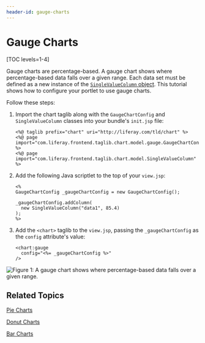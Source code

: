 ```yaml
---
header-id: gauge-charts
---
```


# Gauge Charts

[TOC levels=1-4]

Gauge charts are percentage-based. A gauge chart shows where percentage-based
data falls over a given range. Each data set must be defined as a new instance
of the
[`SingleValueColumn` object](@platform-ref@/7.1-latest/apps/frontend-taglib-1.0.1/javadocs/com/liferay/frontend/taglib/chart/model/SingleValueColumn.html).
This tutorial shows how to configure your portlet to use gauge charts.

Follow these steps:

1.  Import the chart taglib along with the `GaugeChartConfig` and
    `SingleValueColumn` classes into your bundle's `init.jsp` file:

        <%@ taglib prefix="chart" uri="http://liferay.com/tld/chart" %>
        <%@ page import="com.liferay.frontend.taglib.chart.model.gauge.GaugeChartConfig" %>
        <%@ page import="com.liferay.frontend.taglib.chart.model.SingleValueColumn" %>

2.  Add the following Java scriptlet to the top of your `view.jsp`:

        <%
        GaugeChartConfig _gaugeChartConfig = new GaugeChartConfig();

        _gaugeChartConfig.addColumn(
          new SingleValueColumn("data1", 85.4)
        );
        %>

3.  Add the `<chart>` taglib to the `view.jsp`, passing the `_gaugeChartConfig`
    as the `config` attribute's value:

        <chart:gauge
          config="<%= _gaugeChartConfig %>"
        />

![Figure 1: A gauge chart shows where percentage-based data falls over a given range.](../../../images/chart-taglib-gauge.png)

## Related Topics

[Pie Charts](/docs/7-1/tutorials/-/knowledge_base/t/pie-charts)

[Donut Charts](/docs/7-1/tutorials/-/knowledge_base/t/donut-charts)

[Bar Charts](/docs/7-1/tutorials/-/knowledge_base/t/bar-charts)